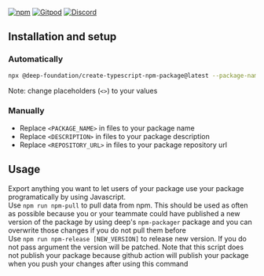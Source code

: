 [![npm](https://img.shields.io/npm/v/<PACKAGE_NAME>.svg)](https://www.npmjs.com/package/<PACKAGE_NAME>) 
[![Gitpod](https://img.shields.io/badge/Gitpod-ready--to--code-blue?logo=gitpod)](https://gitpod.io/#https://github.com/deep-foundation/<PACKAGE_NAME>) 
[![Discord](https://badgen.net/badge/icon/discord?icon=discord&label&color=purple)](https://discord.gg/deep-foundation)

## Installation and setup

### Automatically

```bash
npx @deep-foundation/create-typescript-npm-package@latest --package-name="<PACKAGE_NAME>" --directory="<DIRECTORY>" --description="<DESCRIPTION>" --repository-url="<REPOSITORY_URL>"
```
Note: change placeholders (`<>`) to your values

### Manually
- Replace `<PACKAGE_NAME>` in files to your package name
- Replace `<DESCRIPTION>` in files to your package description
- Replace `<REPOSITORY_URL>` in files to your package repository url

## Usage

Export anything you want to let users of your package use your package programatically by using Javascript.  
Use `npm run npm-pull` to pull data from npm. This should be used as often as possible because you or your teammate could have published a new version of the package by using deep's `npm-packager` package  and you can overwrite those changes if you do not pull them before  
Use  `npm run npm-release [NEW_VERSION]` to release new version. If you do not pass argument the version will be patched. Note that this script does not publish your package because github action will publish your package when you push your changes after using this command
